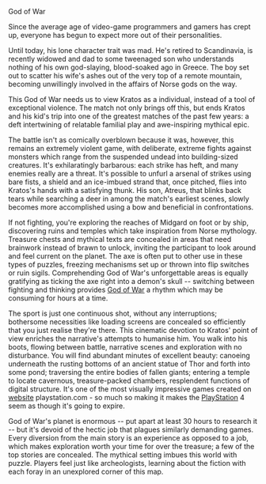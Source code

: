 God of War 

Since the average age of video-game programmers and gamers has crept up, everyone has begun to expect more out of their personalities.

Until today, his lone character trait was mad. He's retired to Scandinavia, is recently widowed and dad to some tweenaged son who understands nothing of his own god-slaying, blood-soaked ago in Greece. The boy set out to scatter his wife's ashes out of the very top of a remote mountain, becoming unwillingly involved in the affairs of Norse gods on the way.

This God of War needs us to view Kratos as a individual, instead of a tool of exceptional violence. The match not only brings off this, but ends Kratos and his kid's trip into one of the greatest matches of the past few years: a deft intertwining of relatable familial play and awe-inspiring mythical epic.

The battle isn't as comically overblown because it was, however, this remains an extremely violent game, with deliberate, extreme fights against monsters which range from the suspended undead into building-sized creatures. It's exhilaratingly barbarous: each strike has heft, and many enemies really are a threat. It's possible to unfurl a arsenal of strikes using bare fists, a shield and an ice-imbued strand that, once pitched, flies into Kratos's hands with a satisfying thunk. His son, Atreus, that blinks back tears while searching a deer in among the match's earliest scenes, slowly becomes more accomplished using a bow and beneficial in confrontations.

If not fighting, you're exploring the reaches of Midgard on foot or by ship, discovering ruins and temples which take inspiration from Norse mythology. Treasure chests and mythical texts are concealed in areas that need brainwork instead of brawn to unlock, inviting the participant to look around and feel current on the planet. The axe is often put to other use in these types of puzzles, freezing mechanisms set up or thrown into flip switches or ruin sigils. Comprehending God of War's unforgettable areas is equally gratifying as ticking the axe right into a demon's skull -- switching between fighting and thinking provides <a href="http://www.kizifan.com/action/friv-god-of-war-online">God of War</a> a rhythm which may be consuming for hours at a time.

The sport is just one continuous shot, without any interruptions; bothersome necessities like loading screens are concealed so efficiently that you just realise they're there. This cinematic devotion to Kratos' point of view enriches the narrative's attempts to humanise him. You walk into his boots, flowing between battle, narrative scenes and exploration with no disturbance. You will find abundant minutes of excellent beauty: canoeing underneath the rusting bottoms of an ancient statue of Thor and forth into some pond; traversing the entire bodies of fallen giants; entering a temple to locate cavernous, treasure-packed chambers, resplendent functions of digital structure. It's one of the most visually impressive games created on <a href="http://monstershighgames.com/">website</a> playstation.com - so much so making it makes the <a href="https://www.playstation.com/en-us/">PlayStation</a> 4 seem as though it's going to expire.

God of War's planet is enormous -- put apart at least 30 hours to research it -- but it's devoid of the hectic job that plagues similarly demanding games. Every diversion from the main story is an experience as opposed to a job, which makes exploration worth your time for over the treasure; a few of the top stories are concealed. The mythical setting imbues this world with puzzle. Players feel just like archeologists, learning about the fiction with each foray in an unexplored corner of this map.

